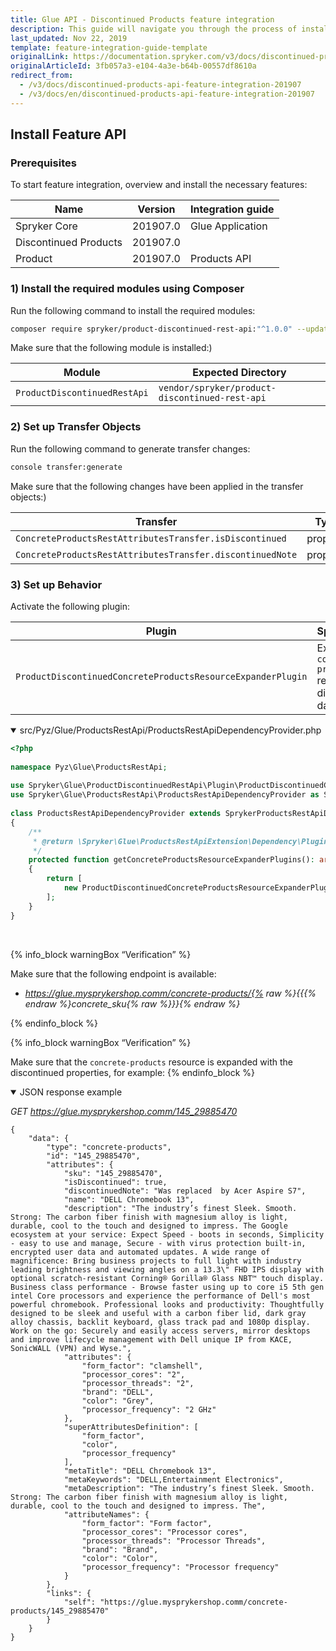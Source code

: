 ```yaml
---
title: Glue API - Discontinued Products feature integration
description: This guide will navigate you through the process of installing and configuring the Discontinued Products feature in Spryker OS.
last_updated: Nov 22, 2019
template: feature-integration-guide-template
originalLink: https://documentation.spryker.com/v3/docs/discontinued-products-api-feature-integration-201907
originalArticleId: 3fb057a3-e104-4a3e-b64b-00557df8610a
redirect_from:
  - /v3/docs/discontinued-products-api-feature-integration-201907
  - /v3/docs/en/discontinued-products-api-feature-integration-201907
---
```


## Install Feature API
### Prerequisites
To start feature integration, overview and install the necessary features:

| Name | Version | Integration guide |
| --- | --- | --- |
| Spryker Core | 201907.0 | Glue Application |
| Discontinued Products | 201907.0 |  |
| Product | 201907.0 | Products API  |

### 1) Install the required modules using Composer
Run the following command to install the required modules:

```bash
composer require spryker/product-discontinued-rest-api:"^1.0.0" --update-with-dependencies
```

<section contenteditable="false" class="warningBox"><div class="content">
    Make sure that the following module is installed:)

| Module | Expected Directory |
| --- | --- |
| `ProductDiscontinuedRestApi` | `vendor/spryker/product-discontinued-rest-api` |
</div></section>

### 2) Set up Transfer Objects
Run the following command to generate transfer changes:

```bash
console transfer:generate
```

<section contenteditable="false" class="warningBox"><div class="content">
    Make sure that the following changes have been applied in the transfer objects:)

| Transfer | Type | Event | Path |
| --- | --- | --- | --- |
| `ConcreteProductsRestAttributesTransfer.isDiscontinued` | property | created | `src/Generated/Shared/Transfer/ConcreteProductsRestAttributesTransfer ` |
| `ConcreteProductsRestAttributesTransfer.discontinuedNote` | property | created | `src/Generated/Shared/Transfer/ConcreteProductsRestAttributesTransfer` |
</div></section>

### 3) Set up Behavior
Activate the following plugin:

| Plugin | Specification | Prerequisites | Namespace |
| --- | --- | --- | --- |
| `ProductDiscontinuedConcreteProductsResourceExpanderPlugin` | Expands the `concrete-products` resource with discontinued data. | None | `Spryker\Glue\ProductDiscontinuedRestApi\Plugin` |

<details open><summary markdown='span'>src/Pyz/Glue/ProductsRestApi/ProductsRestApiDependencyProvider.php</summary>
    
```php
<?php
 
namespace Pyz\Glue\ProductsRestApi;
 
use Spryker\Glue\ProductDiscontinuedRestApi\Plugin\ProductDiscontinuedConcreteProductsResourceExpanderPlugin;
use Spryker\Glue\ProductsRestApi\ProductsRestApiDependencyProvider as SprykerProductsRestApiDependencyProvider;
 
class ProductsRestApiDependencyProvider extends SprykerProductsRestApiDependencyProvider
{
    /**
     * @return \Spryker\Glue\ProductsRestApiExtension\Dependency\Plugin\ConcreteProductsResourceExpanderPluginInterface[]
     */
    protected function getConcreteProductsResourceExpanderPlugins(): array
    {
        return [
            new ProductDiscontinuedConcreteProductsResourceExpanderPlugin(),
        ];
    }
}
```

<br>
</details>

{% info_block warningBox “Verification” %}

Make sure that the following endpoint is available:<ul><li>*https://glue.mysprykershop.comm/concrete-products/{% raw %}{{{% endraw %}concrete_sku{% raw %}}}{% endraw %}*</li></ul>
{% endinfo_block %}

{% info_block warningBox “Verification” %}

Make sure that the `concrete-products` resource is expanded with the discontinued properties, for example:
{% endinfo_block %}

<details open>
<summary markdown='span'>JSON response example</summary>

*GET https://glue.mysprykershop.comm/145_29885470*

```
{
    "data": {
        "type": "concrete-products",
        "id": "145_29885470",
        "attributes": {
            "sku": "145_29885470",
            "isDiscontinued": true,
            "discontinuedNote": "Was replaced  by Acer Aspire S7",
            "name": "DELL Chromebook 13",
            "description": "The industry’s finest Sleek. Smooth. Strong: The carbon fiber finish with magnesium alloy is light, durable, cool to the touch and designed to impress. The Google ecosystem at your service: Expect Speed - boots in seconds, Simplicity - easy to use and manage, Secure - with virus protection built-in, encrypted user data and automated updates. A wide range of magnificence: Bring business projects to full light with industry leading brightness and viewing angles on a 13.3\" FHD IPS display with optional scratch-resistant Corning® Gorilla® Glass NBT™ touch display. Business class performance - Browse faster using up to core i5 5th gen intel Core processors and experience the performance of Dell's most powerful chromebook. Professional looks and productivity: Thoughtfully designed to be sleek and useful with a carbon fiber lid, dark gray alloy chassis, backlit keyboard, glass track pad and 1080p display. Work on the go: Securely and easily access servers, mirror desktops and improve lifecycle management with Dell unique IP from KACE, SonicWALL (VPN) and Wyse.",
            "attributes": {
                "form_factor": "clamshell",
                "processor_cores": "2",
                "processor_threads": "2",
                "brand": "DELL",
                "color": "Grey",
                "processor_frequency": "2 GHz"
            },
            "superAttributesDefinition": [
                "form_factor",
                "color",
                "processor_frequency"
            ],
            "metaTitle": "DELL Chromebook 13",
            "metaKeywords": "DELL,Entertainment Electronics",
            "metaDescription": "The industry’s finest Sleek. Smooth. Strong: The carbon fiber finish with magnesium alloy is light, durable, cool to the touch and designed to impress. The",
            "attributeNames": {
                "form_factor": "Form factor",
                "processor_cores": "Processor cores",
                "processor_threads": "Processor Threads",
                "brand": "Brand",
                "color": "Color",
                "processor_frequency": "Processor frequency"
            }
        },
        "links": {
            "self": "https://glue.mysprykershop.comm/concrete-products/145_29885470"
        }
    }
}
```

<br>
</details>

<!-- Last review date: Aug 02, 2019 by Eugenia Poidenko, Yuliia Boiko -->
